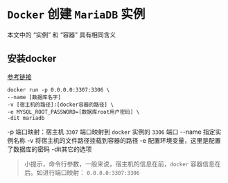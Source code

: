 # `Docker` 创建 `MariaDB` 实例

本文中的 “实例” 和 “容器” 具有相同含义

## 安装docker

[参考链接](https://yeasy.gitbooks.io/docker_practice/install/)

``` shell
docker run -p 0.0.0.0:3307:3306 \
--name [数据库名字]
-v [宿主机的路径]:[docker容器的路径] \
-e MYSQL_ROOT_PASSWORD=[数据库root用户密码] \
-dit mariadb
```

-p 端口映射：宿主机 `3307` 端口映射到 `docker` 实例的 `3306` 端口
--name 指定实例名称
-v 将宿主机的文件路径挂载到容器的路径
-e 配置环境变量，这里是配置了数据库的密码
-dit其它的选项

> 小提示，命令行参数，一般来说，宿主机的信息在前，`docker` 容器信息在后。如进行端口映射： `0.0.0.0:3307:3306`

